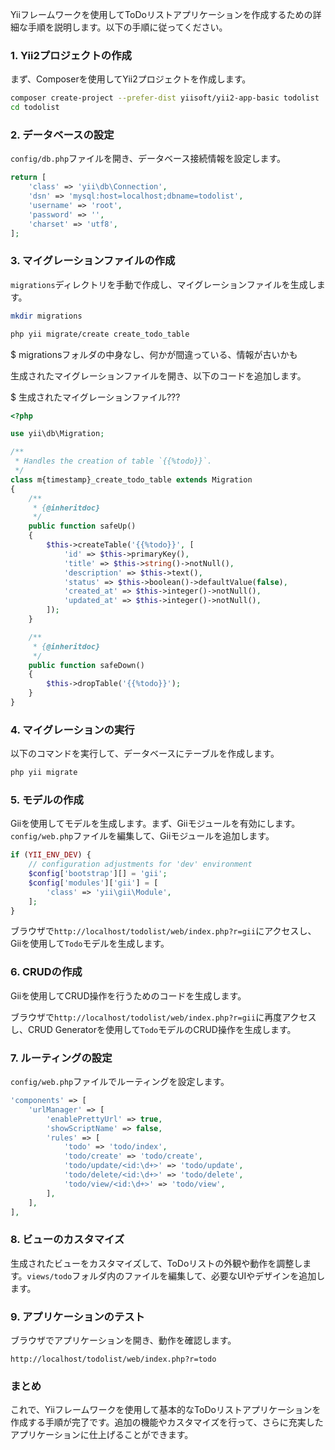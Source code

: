 Yiiフレームワークを使用してToDoリストアプリケーションを作成するための詳細な手順を説明します。以下の手順に従ってください。

### 1. Yii2プロジェクトの作成

まず、Composerを使用してYii2プロジェクトを作成します。

```bash
composer create-project --prefer-dist yiisoft/yii2-app-basic todolist
cd todolist
```

### 2. データベースの設定

`config/db.php`ファイルを開き、データベース接続情報を設定します。

```php
return [
    'class' => 'yii\db\Connection',
    'dsn' => 'mysql:host=localhost;dbname=todolist',
    'username' => 'root',
    'password' => '',
    'charset' => 'utf8',
];
```

### 3. マイグレーションファイルの作成

`migrations`ディレクトリを手動で作成し、マイグレーションファイルを生成します。

```bash
mkdir migrations

php yii migrate/create create_todo_table
```

$ migrationsフォルダの中身なし、何かが間違っている、情報が古いかも

生成されたマイグレーションファイルを開き、以下のコードを追加します。

$ 生成されたマイグレーションファイル???


```php
<?php

use yii\db\Migration;

/**
 * Handles the creation of table `{{%todo}}`.
 */
class m{timestamp}_create_todo_table extends Migration
{
    /**
     * {@inheritdoc}
     */
    public function safeUp()
    {
        $this->createTable('{{%todo}}', [
            'id' => $this->primaryKey(),
            'title' => $this->string()->notNull(),
            'description' => $this->text(),
            'status' => $this->boolean()->defaultValue(false),
            'created_at' => $this->integer()->notNull(),
            'updated_at' => $this->integer()->notNull(),
        ]);
    }

    /**
     * {@inheritdoc}
     */
    public function safeDown()
    {
        $this->dropTable('{{%todo}}');
    }
}
```

### 4. マイグレーションの実行

以下のコマンドを実行して、データベースにテーブルを作成します。

```bash
php yii migrate
```

### 5. モデルの作成

Giiを使用してモデルを生成します。まず、Giiモジュールを有効にします。`config/web.php`ファイルを編集して、Giiモジュールを追加します。

```php
if (YII_ENV_DEV) {
    // configuration adjustments for 'dev' environment
    $config['bootstrap'][] = 'gii';
    $config['modules']['gii'] = [
        'class' => 'yii\gii\Module',
    ];
}
```

ブラウザで`http://localhost/todolist/web/index.php?r=gii`にアクセスし、Giiを使用して`Todo`モデルを生成します。

### 6. CRUDの作成

Giiを使用してCRUD操作を行うためのコードを生成します。

ブラウザで`http://localhost/todolist/web/index.php?r=gii`に再度アクセスし、CRUD Generatorを使用して`Todo`モデルのCRUD操作を生成します。

### 7. ルーティングの設定

`config/web.php`ファイルでルーティングを設定します。

```php
'components' => [
    'urlManager' => [
        'enablePrettyUrl' => true,
        'showScriptName' => false,
        'rules' => [
            'todo' => 'todo/index',
            'todo/create' => 'todo/create',
            'todo/update/<id:\d+>' => 'todo/update',
            'todo/delete/<id:\d+>' => 'todo/delete',
            'todo/view/<id:\d+>' => 'todo/view',
        ],
    ],
],
```

### 8. ビューのカスタマイズ

生成されたビューをカスタマイズして、ToDoリストの外観や動作を調整します。`views/todo`フォルダ内のファイルを編集して、必要なUIやデザインを追加します。

### 9. アプリケーションのテスト

ブラウザでアプリケーションを開き、動作を確認します。

```
http://localhost/todolist/web/index.php?r=todo
```

### まとめ

これで、Yiiフレームワークを使用して基本的なToDoリストアプリケーションを作成する手順が完了です。追加の機能やカスタマイズを行って、さらに充実したアプリケーションに仕上げることができます。
